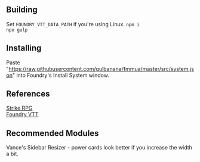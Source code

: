 ## Building
Set `FOUNDRY_VTT_DATA_PATH` if you're using Linux.
`npm i`\
`npx gulp`

## Installing
Paste "https://raw.githubusercontent.com/gulbanana/fmmua/master/src/system.json" into Foundry's Install System window.

## References
[Strike RPG][strike]\
[Foundry VTT][foundry]

## Recommended Modules
Vance's Sidebar Resizer - power cards look better if you increase the width a bit.

[strike]: https://www.strikerpg.com/
[foundry]: https://foundryvtt.com/
